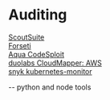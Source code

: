 # Auditing 
[ScoutSuite](!https://github.com/nccgroup/ScoutSuite)\
[Forseti](https://forsetisecurity.org)\
[Aqua CodeSploit](https://github.com/aquasecurity/cloudsploit)\
[duolabs CloudMapper: AWS](https://github.com/duo-labs/cloudmapper)\
[snyk kubernetes-monitor](https://github.com/snyk/kubernetes-monitor)

-- python and node tools 